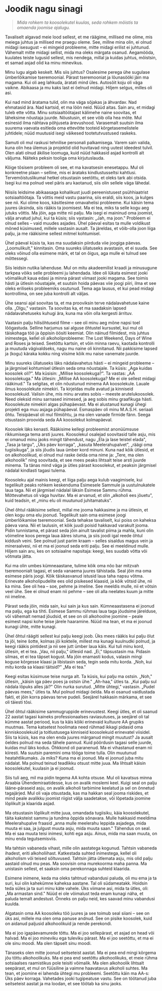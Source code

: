 # Joodik nagu sinagi

> *Mida rohkem ta koosolekutel kuulas, seda rohkem mõistis ta omaenda joomise ajalugu.*

Tavaliselt algavad meie lood sellest, et me räägime, millised me olime, mis meiega juhtus ja millised me praegu oleme. See, millne mina olin, ei olnud midagi isesugust – ei mingeid probleeme, mitte midagi erilist ei juhtunud. Vähemalt mitte midagi sellist, mida ma oleks märgata osanud. Aegamööda, kuulates teiste lugusid sellest, mis nendega, millal ja kuidas juhtus, mõistsin, et samad asjad olid ka minu minevikus.

Minu lugu algab keskelt. Mis siis juhtus? Osalesime perega ühe sugulase ümberlõikamise tseremoonial. Pärast tseremooniat ja lõunasööki jäin ma magama. Kui oli aeg lahkuda, äratati mind üles. Autosõit koju oli väga vaikne. Abikaasa ja mu kaks last ei öelnud midagi. Hiljem selgus, milles oli asi.

Kui nad mind äratama tulid, olin ma väga sõjakas ja ähvardav. Nad ehmatasid ära. Nad kartsid, et ma löön neid. Nüüd aitas. Sain aru, et midagi tuleb ette võtta. Minu sotsiaaltöötajast kälimehe naine soovitas, et läheksime nõustaja juurde. Nõustusin, et see võib olla hea mõte. Mul esinesid ilma nähtava põhjuseta ärevushood. Varasemalt suutsin ilma suurema vaevata esitleda oma ettevõtte tooteid kõrgetasemelistele juhtidele; nüüd muutusid isegi väikesed tootetutvustused raskeks.

Samuti oli mul raskusi tehnilise personali palkamisega. Varem sain valida, kuna olin hea ülemus ja projektid olid huvitavad ning uutest ideedest tulvil. Olen alati olnud äkilise loomuga, kuid nüüd hakkasid asjad kontrolli alt väljuma. Näiteks peksin tooliga oma kirjutuslauda.

Kõige tõsisem probleem oli see, et ma kavatsesin enesetappu. Mul oli konkreetne plaan – selline, mis ei ärataks kindlustusseltsi kahtlusi. Tervemõistuslikumal hetkel otsustasin seetõttu, et oleks tark abi otsida. Isegi kui ma polnud veel päris aru kaotanud, siis olin sellele väga lähedal.

Niisiis leidsime abikaasaga kohalikust juudi pereenistusest psühhiaatrist sotsiaaltöötaja. Ta võttis meid vastu paarina, siis eraldi, siis koos, ja kulges see nii. Kui olime koos, käsitlesime omavahelisi probleeme. Kui käisin tema juures üksinda, siis rääkis ta joomisest. Ma ei tea, miks ta selle kogu aeg jutuks võttis. Ma jõin, aga mitte nii palju. Ma isegi ei maininud oma joomist, välja arvatud juhul, kui ta küsis; siis vastasin: „Jah, ma joon." Probleem ei olnud selles – vaid muudes asjades. Ühel päeval esitas ta mulle voldikust mõned küsimused, millele vastasin ausalt. Ta järeldas, et võib-olla joon liiga palju, ja me rääkisime sellest mitmel kohtumisel.

Ühel päeval küsis ta, kas ma suudaksin piirduda viie joogiga päevas. „Loomulikult," kinnitasin. Oma suureks üllatuseks avastasin, et ei suuda. See oleks võinud olla esimene märk, et tal on õigus, aga mulle ei tulnud see mõttessegi.

Siis leidsin nutika lahenduse. Mul on mitu akadeemilist kraadi ja minusugune tarkpea võiks selle probleemi ju lahendada. Idee oli lükata esimest jooki võimalikult kaua edasi ja minna pärast viimast jooki magama. See toimis hästi ja ütlesin nõustajale, et suutsin hoida päevas viie joogi piiri, ilma et see oleks eriliseks probleemiks osutunud. Tema aga lausus, et kui pead midagi kontrollima, on see juba kontrolli alt väljas.

Ühe seansi ajal soovitas ta, et ma prooviksin terve nädalavahetuse kaine olla. „Olgu," vastasin. Ta soovitas ka, et ma saadaksin lapsed nädalavahetuseks kuhugi ära, kuna ma võin olla kergesti ärrituv.

Vaatasin palju hilisõhtuseid filme – see oli minu aeg mõne napsi toel lõõgastuda. Selline harjumus sai alguse õhtustel kursustel, kui mul oli täiskohaga töö ja õppisin öösiti keemiat. Olin näinud filmidest, mis juhtus inimestega, kellel oli alkoholiprobleeme: The Lost Weekend, Days of Wine and Roses ja teised. Seetõttu kartsin, et võin minna raevu, kaotada kontrolli ja muutuda vägivaldseks, nagu mu naine oli kinnitanud. Nii pakkisime lapsed ja (kogu) käraka kokku ning viisime kõik mu naise vanemate juurde.

Minu suureks üllatuseks läks nädalavahetus hästi – ei mingeid probleeme – ja järgmisel kohtumisel ütlesin seda oma nõustajale. Ta küsis: „Aga kuidas koosolek oli?". Ma küsisin: „Millise koosolekuga?". Ta vastas: „AA koosolekuga." Ma ütlesin: „Millise AA koosolekuga? Me ei ole sellest midagi rääkinud." Ta selgitas, et olin nõustunud minema AA koosolekule. Lauale ilmus koosolekute nimekiri. Ta kirjeldas mulle avatud ja kinniseid koosolekuid. Valisin ühe, mis minu arvates sobis – meeste arutelukoosolek. Need oleksid minu sarnased inimesed, ja aeg sobis minu graafikuga hästi. Koosolekute nimekiri algas pühapäevast. Ma ei alustanud kunagi ühegi projekti ega muu asjaga pühapäeval. Esmaspäev oli minu M.A.S.H. seriaali õhtu. Teisipäeval oli mul filmiõhtu, ja ma olen vanade firmide fänn. Seega otsustasin proovida seda AA koosolekut kolmapäeval.

Koosolek läks kenasti. Rääkisime kellegi probleemist anonüümsuse rikkumisega tema arsti juures. Koosolekul osalejad soovitasid talle asju, mis ei omanud minu jaoks mingit tähendust, nagu „Ela ja lase teistel elada", „Tasa ja targu", „Üks päev korraga", „kasuta Meelerahupalvet", „räägi oma tugiisikuga", ja siis jõudis laua ümber kord minuni. Kuna nad kõik ütlesid, et on alkohoolikud, ei olnud mul raske öelda oma nime ja: „Tere, ma olen alkohoolik" ning soovitada, et see mees peaks lihtsalt teise arsti juurde minema. Ta tänas mind väga ja ütles pärast koosolekut, et peaksin järgmisel nädalal kindlasti tagasi tulema.

Koosoleku ajal mainis keegi, et liiga palju aega kulub vaagimisele, kui tegelikult peaks rohkem keskenduma Esimesele Sammule ja uustulnukatele laua taga. Nii et järgmisel nädalal läksin Esimese Sammu rühma. Mõttevahetus oli väga huvitav. Ma ei arvanud, et olin „alkoholi ees jõuetu", kuid teadsin, et „minu elu oli muutunud juhitamatuks".

Ühel õhtul rääkisime sellest, millal me jooma hakkasime ja ma ütlesin, et olen kogu oma elu joonud. Tegelikult sain oma esimese joogi ümberlõikamise tseremoonial. Seda tehakse tavaliselt, kui poiss on kaheksa päeva vana. Nii et laulusin, et kõik juudi poisid hakkavad varakult jooma. Pidin tunnistama, et pärast seda jõin ainult tavalist piima ja mahla, kuni olin võimeline koos perega laua ääres istuma, ja siis joodi igal reede õhtul kiddush veini. See polnud just parim kraam – selles sisaldus magus vein ja mineraalvesi, nii et ma ei joonud seda eriti palju. See ei meeldinud mulle. Hiljem sain aru, kes on sotsiaalne napsitaja: keegi, kes suudab võtta või võtmata jätta.

Kui ma olin umbes kümneaastane, tulime kõik oma nõo bar mitzvah tseremoonialt tagasi, et seda vanaema juures tähistada. Seal jõin ma oma esimese päris joogi. Kõik täiskasvanud istusid laua taha napsu võtma. Erinevate alkoholipudelite ees olid pisikesed klaasid, ja kõik võtsid ühe, nii ka mina. See oli hea – soe, pehme ja imeline. See meeldis mulle, nii et võtsin veel ühe. See ei olnud enam nii pehme – see oli alla neelates kuum ja mitte nii imeline.

Pärast seda jõin, mida sain, kui sain ja kus sain. Kümneaastasena ei joonud ma palju, ega ka tihti. Esimese Sammu rühmas laua taga jõudsime järelduse, või vähemalt nemad jõudsid, et see on oli alkohoolne joomine – peale esimest napsi kohe teise järele haaramine. Nüüd ma tean, et ma ei joonud kunagi ühte, mitte kunagi.

Ühel õhtul räägiti sellest kui palju keegi joob. Üks mees rääkis kui palju õlut ta jõi, teine šotte, kolmas jõi kokteile, millest ma kunagi kuulnudki polnud, ja keegi rääkis pintidest ja nii see jutt ümber laua käis. Kui tuli minu kord, ütlesin, et ei tea. „Vau, nii palju," ütlesid nad. „Ei," täpsustasin ma. Pidasin silmas, et ei tea täpset kogust. Ma jõin enamasti kodus, valasin mingi koguse kõrgesse klaasi ja libistasin seda, tegin seda mitu korda. „Noh, kui mitu korda sa klaasi täitsid?" „Ma ei tea."

Keegi esitas küsimuse teise nurga alt. Ta küsis, kui palju ma ostsin. „Noh," ütlesin, „käisin iga päev poes ja ostsin ühe." „Ah-haa," ütles ta. „Kui palju sul nädala lõpuks alles jäi?" Olin nurka surutud. „Mitte ühtegi," vastasin. „Pudel päevas mees," ütles ta. Mul polnud midagi öelda. Ma ei osanud vaidlustada fakti, et jõin korra päevas terve pudeli. Seejärel hakkasin märkama, et see oli täiesti tõsi.

Ühel õhtul rääkisime sammugruppide erinevustest. Keegi ütles, et oli saanud 22 aastat tagasi kaineks professionaalses raviasutuses, ja seejärel oli tal kümme aastat periood, kus ta käis kõiki erinevaid kultuure AA grupiks muutmas. Tema katsetest hoolimata need rühmad ikkagi pidasid oma kinniskooslekuid ja toitlustusega kinniseid koosolekuid erinevatel viisidel. Siis ta küsis, kas ma olen enda juures märganud mingit muutust? Ja ausalt öeldes polnud ma seda tähele pannud. Kuid pöördusin tagasi selle juurde, kuidas mul läks kodus. Õhkkond oli paranenud. Ma ei vihastanud enam nii kiiresti. Ma suutsin paremini oma tööga toime tulla. Olin muutunud heatahtlikumaks. Ja miks? Kuna ma ei joonud. Ma ei joonud juba mitu nädalat. Ma polnud teinud teadlikku otsust mitte juua. Ma lihtsalt käisin koosolekutel, kuulasin ja ei joonud.

Siis tuli aeg, mil ma pidin tegema AA kohta otsuse. Mul oli kavatsus minna Araabia Ühendemiraatidesse, kus on avalik moslemi keel. Kuigi seal on palju lääne-päraseid asju, on avalik alkoholi tarbimine keelatud ja sel on õnnetud tagajärjed. Mul oli vaja otsustada, kas ma hakkan seal jooma riskides, et mind peale avalikku joomist riigist välja saadetakse, või lõpetada joomine lõplikult ja klaarida asjad.

Ma otsustasin lõplikult mitte juua, omandada tugiisiku, käia koosolekutel, täita kaksteist sammu ja tundma õppida sõnavara. Mulle hakkasid meeldima Meelerahupalve fraasid „anna mulle meelerahu leppida asjadega, mida muuta ei saa, ja julgust muuta asju, mida muuta saan." Tähendus on seal. Ma ei saa muuta teisi inimesi, kohti ega asju. Ainus, mida ma saan muuta, on minu enda tegutsemisviis.

Ma tahtsin vabaneda vihast, mille olin aastatega kogunud. Tahtsin vabaneda ihadest, eriti alkoholiihast. Katkestada suhted inimestega, kellel oli alkoholism või teised sõltuvused. Tahtsin jätta ütlemata asju, mis olid palju aastaid olnud mu peas. Ma soovisin oma murekoorma maha panna. Ma unistasin sellest, et saaksin oma perekonnaga suhteid klaarida.

Esimene inimene, keda ma oleks tahtnud vabandusi paluda, oli mu ema ja ta suri, kui olin kahekümne kaheksa aastane. Tal oli südameatakk. Hoidsin teda süles ja ta suri minu käte vahele. Üks viimane asi, mida ta ütles, oli: „Ma armastan sind." Nüüd ei ole võimalust teda enam kunagi näha, et paluda temalt andestust. Õnneks on palju neid, kes saavad minu vabandusi kuulda.

Algatasin oma AA koosoleku töö juures ja see toimub seal siiani – see on üks asi, millele ma olen oma panuse andnud. See on pisike koosolek, kuid on aidanud paljusid alkohoolikuid ja nende perekondi.

Ma ei joo igapäevamurede tõttu. Ma ei joo sellepärast, et asjad on head või halvad. Ma ei joo mineviku ega tuleviku pärast. Ma ei joo seetõttu, et ma ei ole sinu moodi. Ma olen täpselt sinu moodi.

Tänaseks olen mitte joonud seitseteist aastat. Ma ei pea end mingi kõrgema jõu tõttu alkohoolikuks. Ma ei pea end seetõttu alkohoolikuks, et meie rühma sotsiaalses raamistikus pole teisiti võimalik. Ma olen alkohoolik lihtsalt seepärast, et mul on füüsiline ja vaimne haavatavus alkoholi suhtes. Ma tean, et joomine ei lahenda ühtegi mu probleemi. Seetõttu käin ma AA-s: Üks päev korraga. Vahetades jooki tugipeatuse vastu. See on töötanud juba seitseteist aastat ja ma loodan, et see töötab ka sinu jaoks.
